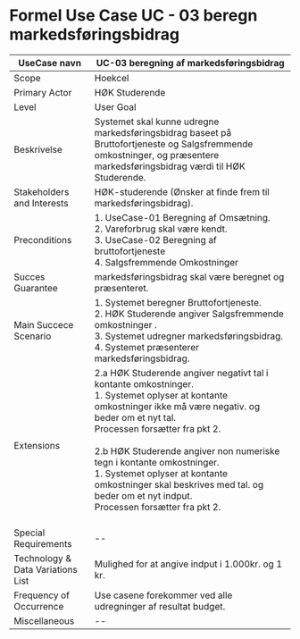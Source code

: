# Formel Use Case UC - 03 beregn markedsføringsbidrag


UseCase navn | UC-03 beregning af markedsføringsbidrag | 
-------------| -------------------------------| 
Scope        | Hoekcel                       
Primary Actor| HØK Studerende    
Level        | User Goal
Beskrivelse  | Systemet skal kunne udregne markedsføringsbidrag baseet på Bruttofortjeneste og Salgsfremmende omkostninger, og præsentere markedsføringsbidrag værdi til HØK Studerende. 
Stakeholders and Interests | HØK-studerende (Ønsker at finde frem til markedsføringsbidrag).  
Preconditions | 1. UseCase-01 Beregning af Omsætning. <br> 2. Vareforbrug skal være kendt. <br> 3. UseCase-02 Beregning af bruttofortjeneste <br> 4. Salgsfremmende Omkostninger 
Succes Guarantee | markedsføringsbidrag skal være beregnet og præsenteret. 
Main Succece Scenario |   1. Systemet beregner Bruttofortjeneste. <br> 2. HØK Studerende angiver Salgsfremmende omkostninger . <br> 3. Systemet udregner markedsføringsbidrag.<br> 4. Systemet præsenterer markedsføringsbidrag.<br>   
Extensions |2.a HØK Studerende angiver negativt tal i kontante omkostninger. <br> 1. Systemet oplyser at kontante omkostninger ikke må være negativ. og beder om et nyt tal. <br> Processen forsætter fra pkt 2. <br> <br> 2.b HØK Studerende angiver non numeriske tegn i kontante omkostninger. <br> 1. Systemet oplyser at kontante omkostninger skal beskrives med tal. og beder om et nyt indput.<br> Processen forsætter fra pkt 2. <br> <br>
Special Requirements | -- 
Technology & Data Variations List | Mulighed for at angive indput i 1.000kr. og 1 kr.  
Frequency of Occurrence | Use casene forekommer ved alle udregninger af resultat budget. 
Miscellaneous | -- 


